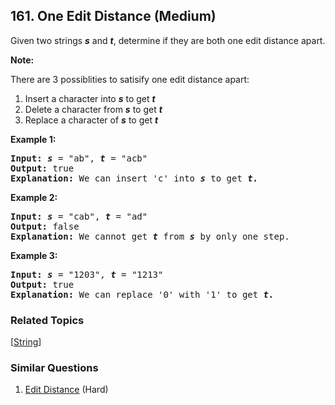<!--|This file generated by command(leetcode description); DO NOT EDIT.    |-->
<!--+----------------------------------------------------------------------+-->
<!--|@author    Openset <openset.wang@gmail.com>                           |-->
<!--|@link      https://github.com/openset                                 |-->
<!--|@home      https://github.com/openset/leetcode                        |-->
<!--+----------------------------------------------------------------------+-->

## 161. One Edit Distance (Medium)

<p>Given two strings <b><i>s</i></b>&nbsp;and <b><i>t</i></b>, determine if they are both one edit distance apart.</p>

<p><strong>Note:</strong>&nbsp;</p>

<p>There are 3 possiblities to satisify one edit distance apart:</p>

<ol>
	<li>Insert a&nbsp;character into <strong><em>s</em></strong>&nbsp;to get&nbsp;<strong><em>t</em></strong></li>
	<li>Delete a&nbsp;character from&nbsp;<strong><em>s</em></strong>&nbsp;to get&nbsp;<strong><em>t</em></strong></li>
	<li>Replace a character of&nbsp;<strong><em>s</em></strong>&nbsp;to get&nbsp;<strong><em>t</em></strong></li>
</ol>

<p><strong>Example 1:</strong></p>

<pre><strong>Input:</strong> <strong><em>s</em></strong> = &quot;ab&quot;, <strong><em>t</em></strong> = &quot;acb&quot;
<strong>Output:</strong> true
<strong>Explanation:</strong> We can insert &#39;c&#39; into <strong><em>s</em></strong>&nbsp;to get&nbsp;<strong><em>t.</em></strong>
</pre>

<p><strong>Example 2:</strong></p>

<pre><strong>Input:</strong> <strong><em>s</em></strong> = &quot;cab&quot;, <strong><em>t</em></strong> = &quot;ad&quot;
<strong>Output:</strong> false
<strong>Explanation:</strong> We cannot get <strong><em>t </em></strong>from <strong><em>s </em></strong>by only one step.</pre>

<p><strong>Example 3:</strong></p>

<pre><strong>Input:</strong> <strong><em>s</em></strong> = &quot;1203&quot;, <strong><em>t</em></strong> = &quot;1213&quot;
<strong>Output:</strong> true
<strong>Explanation:</strong> We can replace &#39;0&#39; with &#39;1&#39; to get&nbsp;<strong><em>t.</em></strong></pre>

### Related Topics
  [[String](https://github.com/openset/leetcode/tree/master/tag/string/README.md)]

### Similar Questions
  1. [Edit Distance](https://github.com/openset/leetcode/tree/master/problems/edit-distance) (Hard)
